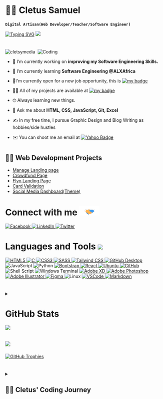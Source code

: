 <!-- <h1 align="center">Hi There👋,
<br>I'm Cletus Samuel
</h1> -->
# 🏄‍♂️ Cletus Samuel

**`Digital Artisan(Web Developer/Teacher/Software Engineer)`**

<a href="https://git.io/typing-svg"><img src="https://readme-typing-svg.demolab.com?font=Fira+Code&size=24&pause=1000&color=FFE21C&width=800&lines=I'm+a+passionate+Frontend+Web+Developer+from+Nigeria;a+tech+savvy%2C+and+I+love+coding.+" alt="Typing SVG" /></a>
<img src="https://raw.githubusercontent.com/thompsonemerson/thompsonemerson/master/cover-thompson.png">

#
<!-- <img src="https://camo.githubusercontent.com/ba9f3bd30647e352a3f5e1e45eb45c6ec7bad6155cd16aaedf4a426738da0ca5/68747470733a2f2f696e646f616e616c79746963612e636f6d2f7374617469632f696d616765732f62616e6e6572722e676966"> -->
<img align="right" alt="Coding" width="400" src="https://raw.githubusercontent.com/7oSkaaa/7oSkaaa/main/Images/Right_Side.gif">
<p align="left"> <img src="https://komarev.com/ghpvc/?username=cletsymedia&label=Profile%20views&color=0e75b6&style=flat" alt="cletsymedia" /> </p>

- 🔭 I’m currently working on **improving my Software Engineering Skills.**

- 🌱 I’m currently learning **Software Engineering @ALXAfrica**

- 👨I'm currently open for a new job opportunity, this is [![my badge](https://badgen.net/badge/My/Porfolio/6001D2?icon=WebAuthn)](https://cletsymedia.github.io/Prof-Portfolio/)
- 👨‍💻 All of my projects are available at [![my badge](https://badgen.net/badge/My/Porfolio/6001D2?icon=WebAuthn)](https://cletsymedia.github.io/Prof-Portfolio/)

- 🤓 Always learning new things.

- 💬 Ask me about **HTML, CSS, JavaScript, Git, Excel**

- ✍️  In my free time, I pursue Graphic Design and Blog Writing as hobbies/side hustles

- ✉️  You can shoot me an email at [![Yahoo Badge](https://img.shields.io/badge/Yahoo-6001D2?style=flat-square&logo=yahoo&logoColor=white)](mailto:Cletussam12@yahooo.com)

#

<h2>🧑‍💻 Web Development Projects</h2>

* [Manage Landing page](https://cletsymedia.github.io/ManageLandingPage/)
* [Crowdfund Page](https://cletsymedia.github.io/Crowdfunding/)
* [Flyo Landing Page](https://cletsymedia.github.io/Fylo-Dark-Landing--Page/)
* [Card Validation](https://cletsymedia.github.io/Frontendmentor-Interactive-card-details/?#)
* [Social Media Dashboard(Theme)](https://cletsymedia.github.io/Social-media-dashboard-with-theme-switcher/)

#
<!-- Socials -->
<h1 align="left">Connect with me <img height="30px" src="https://raw.githubusercontent.com/0xAbdulKhalid/0xAbdulKhalid/main/assets/mdImages/handshake.gif"></h1>
<p align="left">
<!-- Facebook Badge -->
<a href="https://www.facebook.com/profile.php?id=100076488801469&mibextid=ZbWKwL">
  <img alt="Facebook" src="https://img.shields.io/badge/Facebook-%231877F2.svg?&style=for-the-badge&logo=facebook&logoColor=white" />
</a>

<!-- LinkedIn Badge -->
<a href="https://www.linkedin.com/in/cletussamuel">
  <img alt="LinkedIn" src="https://img.shields.io/badge/LinkedIn-%230077B5.svg?&style=for-the-badge&logo=linkedin&logoColor=white" />
</a>

<!-- Twitter Badge -->
<a href="https://twitter.com/cletsymedia">
  <img alt="Twitter" src="https://img.shields.io/badge/Twitter-%231DA1F2.svg?&style=for-the-badge&logo=twitter&logoColor=white" />
</a>
</p>

#
<!---Language and Tools--->
<h1 align="left">Languages and Tools <img height="30px" src="https://camo.githubusercontent.com/beb64ff21c883e318e4f5db5231c2ba4175705bea1c9249e82a41ab375db4f75/68747470733a2f2f6d65646961322e67697068792e636f6d2f6d656469612f51737347456d706b79454f684243623765312f67697068792e6769663f6369643d656366303565343761306e336769316266716e74716d6f62386739616964316f796a327772336473336d67373030626c267269643d67697068792e676966">
</h1>

<p align="left"> <a href="https://getbootstrap.com" target="_blank" rel="noreferrer">
  <img src="https://img.shields.io/badge/html5-%23E34F26.svg?style=for-the-badge&logo=html5&logoColor=white" alt="HTML5" />
  <img src="https://img.shields.io/badge/c-%2300599C.svg?style=for-the-badge&logo=c&logoColor=white" alt="C" />
  <img src="https://img.shields.io/badge/css3-%231572B6.svg?style=for-the-badge&logo=css3&logoColor=white" alt="CSS3" />
  <a href="https://sass-lang.com/">
  <img src="https://img.shields.io/badge/SASS-CC6699?style=for-the-badge&logo=sass&logoColor=white" alt="SASS">
  </a>
  <a href="https://tailwindcss.com/">
  <img src="https://img.shields.io/badge/Tailwind_CSS-38B2AC?style=for-the-badge&logo=tailwind-css&logoColor=white" alt="Tailwind CSS">
  </a>
  <a href="https://desktop.github.com">
  <img src="https://img.shields.io/badge/GitHub%20Desktop-181717?style=for-the-badge&logo=github&logoColor=white" alt="GitHub Desktop">
  </a>
  <img src="https://img.shields.io/badge/javascript-%23323330.svg?style=for-the-badge&logo=javascript&logoColor=%23F7DF1E" alt="JavaScript" />
  <img src="https://img.shields.io/badge/python-3670A0?style=for-the-badge&logo=python&logoColor=ffdd54" alt="Python" />
  <a href="https://getbootstrap.com/">
  <img src="https://img.shields.io/badge/Bootstrap-7952B3?style=for-the-badge&logo=bootstrap&logoColor=white" alt="Bootstrap">
  </a>
  <a href="https://reactjs.org/"><img src="https://img.shields.io/badge/React-61DAFB.svg?logo=react&logoColor=white&style=for-the-badge&color=333333" alt="React">    </a>
  <a href="https://ubuntu.com/">
  <img src="https://img.shields.io/badge/Ubuntu-E95420?style=for-the-badge&logo=ubuntu&logoColor=white" alt="Ubuntu">
  </a>
  <a href="https://github.com/">
  <img src="https://img.shields.io/badge/GitHub-181717?style=for-the-badge&logo=github&logoColor=white" alt="GitHub">
  </a>
  <img src="https://img.shields.io/badge/shell_script-%23121011.svg?style=for-the-badge&logo=gnu-bash&logoColor=white" alt="Shell Script" />
  <img src="https://img.shields.io/badge/Windows%20CLI-%234D4D4D.svg?style=for-the-badge&logo=windows-terminal&logoColor=white" alt="Windows Terminal" />
  <a href="https://www.adobe.com/products/xd.html">
  <img src="https://img.shields.io/badge/Adobe_XD-FF26BE?style=for-the-badge&logo=adobe-xd&logoColor=white" alt="Adobe XD">
  </a>
  <a href="https://www.adobe.com/products/photoshop.html">
  <img src="https://img.shields.io/badge/Adobe_PS-31A8FF?style=for-the-badge&logo=adobe-photoshop&logoColor=white" alt="Adobe Photoshop">
  </a>
  <a href="https://www.adobe.com/products/illustrator.html">
  <img src="https://img.shields.io/badge/Adobe_AI-FF9A00?style=for-the-badge&logo=adobe-illustrator&logoColor=white" alt="Adobe Illustrator">
  </a>
  <a href="https://www.figma.com/">
  <img src="https://img.shields.io/badge/Figma-F24E1E?style=for-the-badge&logo=figma&logoColor=white" alt="Figma">
  </a>
	<img alt="Linux" src="https://img.shields.io/badge/Linux-1F222E?logo=linux&style=for-the-badge">
  <a href="https://code.visualstudio.com/">
  <img src="https://img.shields.io/badge/VS_Code-007ACC?style=for-the-badge&logo=visual-studio-code&logoColor=white" alt="VSCode">
  </a>
  <!-- Markdown Badge -->
  <a href="https://github.com/cletsymedia/your-repo">
  <img src="https://img.shields.io/badge/Markdown-000000?style=for-the-badge&logo=markdown&logoColor=white" alt="Markdown">
 </a>

  </p>

  #
  
<!-- Github Stats -->
<details>
<summary><h1>GitHub  Stats</h1> <img height="30px" src="https://camo.githubusercontent.com/c0a1ff533f2a741658eb8a0551bd70fb541825ef55f07e8c761aa2795d2e0dfd/68747470733a2f2f6d656469612e67697068792e636f6d2f6d656469612f6959384352426451584f444a5343455249722f67697068792e676966"></summary>

  [![](https://raw.githubusercontent.com/cletsymedia/cletsymedia/master/profile-summary-card-output/outrun/0-profile-details.svg)](https://github.com/vn7n24fzkq/github-profile-summary-cards)
[![](https://raw.githubusercontent.com/cletsymedia/cletsymedia/master/profile-summary-card-output/outrun/1-repos-per-language.svg)](https://github.com/vn7n24fzkq/github-profile-summary-cards) [![](https://raw.githubusercontent.com/cletsymedia/cletsymedia/master/profile-summary-card-output/outrun/2-most-commit-language.svg)](https://github.com/vn7n24fzkq/github-profile-summary-cards)
[![](https://raw.githubusercontent.com/cletsymedia/cletsymedia/master/profile-summary-card-output/outrun/3-stats.svg)](https://github.com/vn7n24fzkq/github-profile-summary-cards) [![](https://raw.githubusercontent.com/cletsymedia/cletsymedia/master/profile-summary-card-output/outrun/4-productive-time.svg)](https://github.com/vn7n24fzkq/github-profile-summary-cards)
[![Cletsymedia's github activity graph](https://github-readme-activity-graph.vercel.app/graph?username=cletsymedia)](https://github.com/cletsymedia/github-readme-activity-graph)

  </details>
<!-- GitHub Trophies -->

<h2><img width="30px" src="https://user-images.githubusercontent.com/6661165/91657958-61b4fd00-eb00-11ea-9def-dc7ef5367e34.png"></h2> 
<a href="https://github.com/ryo-ma/github-profile-trophy">
  <img align="center" src="https://github-profile-trophy.vercel.app/?username=ryo-ma&column=8&theme=onedark" alt="GitHub Trophies">
</a>

#
<details>
 <summary><h2>👨‍💻 Cletus' Coding Journey</h2></summary>
 "👋 Hi, I'm a passionate and self-taught frontend developer on an exciting coding journey. 💻

Ever since I discovered my love for technology, I've been diving deep into the world of frontend development since 2018. With a strong determination to learn, I've taken my coding skills into my own hands, exploring various online resources, tutorials, and courses.
From the basics of HTML and CSS to the intricacies of JavaScript and modern frameworks like React, I've dedicated countless hours honing my skills and staying up-to-date with the latest industry trends.
Through hands-on projects and collaborations, I've gained valuable experience in building responsive and user-friendly web interfaces and also delve into aspect of software engineering at ALX Africa. I take pride in crafting clean and efficient code that not only looks great but also provides an exceptional user experience.
My journey as a self-taught developer has been filled with challenges, but each obstacle has only fueled my motivation to push further and continuously improve. The ability to transform ideas into tangible digital experiences is what drives my passion for frontend development.
I am always eager to expand my knowledge, explore new technologies, and contribute to exciting projects. As I continue to grow as a developer, I am open to new opportunities and collaborations that allow me to make a positive impact through code.
Let's connect and create something amazing together! 🚀"
<details/>

#

# License 

<!-- License Badge -->
<a href="https://github.com/CletsyMedia/CletsyMedia/blob/master/LICENSE">
  <img alt="License" src="https://img.shields.io/github/license/CletsyMedia/CletsyMedia?style=for-the-badge&logo=github">
</a>


